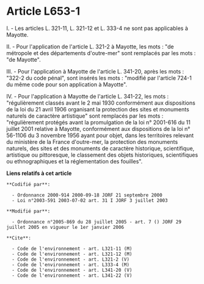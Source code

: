 # Article L653-1

I. - Les articles L. 321-11, L. 321-12 et L. 333-4 ne sont pas applicables à Mayotte.

II. - Pour l'application de l'article L. 321-2 à Mayotte, les mots : "de métropole et des départements d'outre-mer" sont
remplacés par les mots : "de Mayotte".

III. - Pour l'application à Mayotte de l'article L. 341-20, après les mots : "322-2 du code pénal", sont insérés les mots :
"modifié par l'article 724-1 du même code pour son application à Mayotte".

IV. - Pour l'application à Mayotte de l'article L. 341-22, les mots : "régulièrement classés avant le 2 mai 1930 conformément
aux dispositions de la loi du 21 avril 1906 organisant la protection des sites et monuments naturels de caractère artistique"
sont remplacés par les mots : "régulièrement protégés avant la promulgation de la loi n° 2001-616 du 11 juillet 2001 relative
à Mayotte, conformément aux dispositions de la loi n° 56-1106 du 3 novembre 1956 ayant pour objet, dans les territoires
relevant du ministère de la France d'outre-mer, la protection des monuments naturels, des sites et des monuments de caractère
historique, scientifique, artistique ou pittoresque, le classement des objets historiques, scientifiques ou ethnographiques
et la réglementation des fouilles".

**Liens relatifs à cet article**

	**Codifié par**:

	  - Ordonnance 2000-914 2000-09-18 JORF 21 septembre 2000
	  - Loi n°2003-591 2003-07-02 art. 31 I JORF 3 juillet 2003

	**Modifié par**:

	  - Ordonnance n°2005-869 du 28 juillet 2005 - art. 7 () JORF 29 juillet 2005 en vigueur le 1er janvier 2006

	**Cite**:

	  - Code de l'environnement - art. L321-11 (M)
	  - Code de l'environnement - art. L321-12 (M)
	  - Code de l'environnement - art. L321-2 (V)
	  - Code de l'environnement - art. L333-4 (M)
	  - Code de l'environnement - art. L341-20 (V)
	  - Code de l'environnement - art. L341-22 (V)
